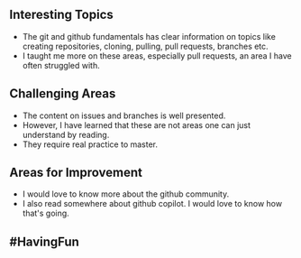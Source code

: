 ## Interesting Topics
-  The git and github fundamentals has clear information on topics like creating repositories, cloning, pulling, pull requests, branches etc. 
- I taught me more on these areas, especially pull requests, an area I have often struggled with. 

## Challenging Areas
- The content on issues and branches is well presented. 
- However, I have learned that these are not areas one can just understand by reading. 
- They require real practice to master. 

## Areas for Improvement
- I would love to know more about the github community. 
- I also read somewhere about github copilot. I would love to know how that's going. 

## #HavingFun
